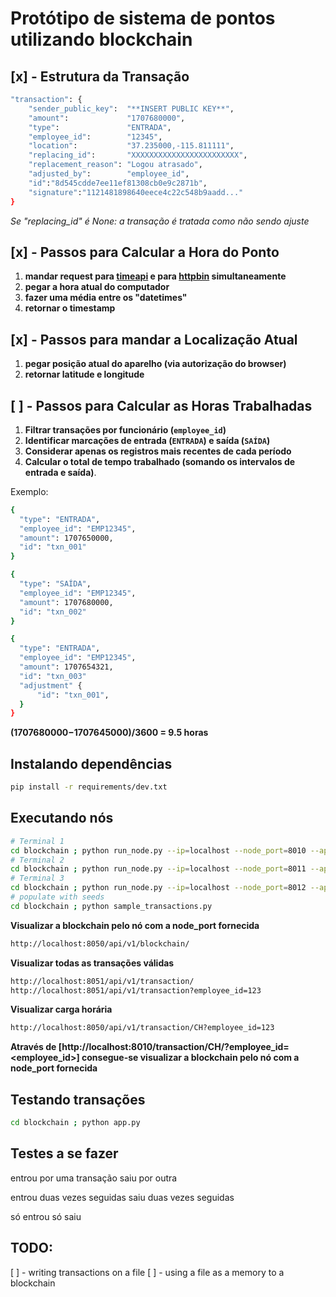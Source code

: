 # Protótipo de sistema de pontos utilizando blockchain
## [x] - **Estrutura da Transação**
```sh
"transaction": {
	"sender_public_key":  "**INSERT PUBLIC KEY**",
	"amount":             "1707680000", 
	"type":               "ENTRADA",
	"employee_id":        "12345", 
	"location":           "37.235000,-115.811111",
	"replacing_id":       "XXXXXXXXXXXXXXXXXXXXXXXX",
	"replacement_reason": "Logou atrasado",
	"adjusted_by":        "employee_id",
	"id":"8d545cdde7ee11ef81308cb0e9c2871b",
	"signature":"1121481898640eece4c22c548b9aadd..."
}
```

_Se "replacing_id" é None: a transação é tratada como não sendo ajuste_

## [x] - Passos para Calcular a Hora do Ponto
1. **mandar request para [timeapi](https://timeapi.io/api/Time/current/zone?timeZone=America/Sao_Paulo) e para [httpbin](https://httpbin.org/get) simultaneamente**
2. **pegar a hora atual do computador**
3. **fazer uma média entre os "datetimes"**
4. **retornar o timestamp**
## [x] - Passos para mandar a Localização Atual
1. **pegar posição atual do aparelho (via autorização do browser)** 
2. **retornar latitude e longitude**
## [ ] - Passos para Calcular as Horas Trabalhadas
1. **Filtrar transações por funcionário (`employee_id`)**
2. **Identificar marcações de entrada (`ENTRADA`) e saída (`SAÍDA`)**
3. **Considerar apenas os registros mais recentes de cada período**
4. **Calcular o total de tempo trabalhado (somando os intervalos de entrada e saída)**.

Exemplo:

```sh
{
  "type": "ENTRADA",
  "employee_id": "EMP12345",
  "amount": 1707650000,
  "id": "txn_001"
}
```

```sh
{
  "type": "SAÍDA",
  "employee_id": "EMP12345",
  "amount": 1707680000,
  "id": "txn_002"
}
```

```sh
{
  "type": "ENTRADA",
  "employee_id": "EMP12345",
  "amount": 1707654321,
  "id": "txn_003"
  "adjustment" {
	  "id": "txn_001",
  }
}
```

__(1707680000−1707645000)/3600 = 9.5 horas__


## Instalando dependências
```sh
pip install -r requirements/dev.txt
```

## Executando nós
```sh
# Terminal 1
cd blockchain ; python run_node.py --ip=localhost --node_port=8010 --api_port=8050 --key_file=./keys/genesis_private_key.pem
# Terminal 2
cd blockchain ; python run_node.py --ip=localhost --node_port=8011 --api_port=8051 --key_file=./keys/node1_private_key.pem
# Terminal 3
cd blockchain ; python run_node.py --ip=localhost --node_port=8012 --api_port=8052 --key_file=./keys/node2_private_key.pem
# populate with seeds
cd blockchain ; python sample_transactions.py
```
__Visualizar a blockchain pelo nó com a node_port fornecida__

```sh
http://localhost:8050/api/v1/blockchain/
```
__Visualizar todas as transações válidas__

```sh
http://localhost:8051/api/v1/transaction/
http://localhost:8051/api/v1/transaction?employee_id=123

```
__Visualizar carga horária__

```sh
http://localhost:8050/api/v1/transaction/CH?employee_id=123
```



__Através de [http://localhost:8010/transaction/CH/?employee_id=<employee_id>] consegue-se visualizar a blockchain pelo nó com a node_port fornecida__

## Testando transações

```sh
cd blockchain ; python app.py
```

## Testes a se fazer

entrou por uma transação
saiu por outra

entrou duas vezes seguidas
saiu duas vezes seguidas

só entrou
só saiu

## TODO:
  [ ] - writing transactions on a file
  [ ] - using a file as a memory to a blockchain